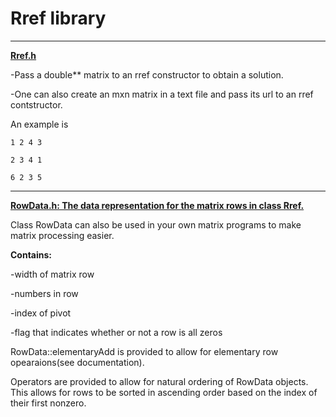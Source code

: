 # Rref library
  ***********************************************************
<ins>__Rref.h__ </ins>

-Pass a double** matrix to an rref constructor to obtain a solution.
  
-One can also create an mxn matrix in a text file and pass its url to an rref contstructor.
  
An example is
  
    1 2 4 3
  
    2 3 4 1
  
    6 2 3 5
  
  ***********************************************************
  
<ins>__RowData.h: The data representation for the matrix rows in class Rref.__</ins>

Class RowData can also be used in your own matrix programs to make matrix processing easier.

__Contains:__
   
-width of matrix row

-numbers in row
  
-index of pivot
  
-flag that indicates whether or not a row is all zeros
  
RowData::elementaryAdd is provided
to allow for elementary row opearaions(see documentation).

Operators are provided to allow for natural ordering of RowData objects.
This allows for rows to be sorted in ascending order based on
the index of their first nonzero.


